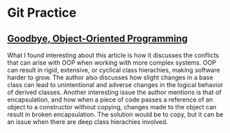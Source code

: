 # Git Practice

## [Goodbye, Object-Oriented Programming](https://cscalfani.medium.com/goodbye-object-oriented-programming-a59cda4c0e53)


What I found interesting about this article is how it discusses the conflicts that can arise with OOP when working with more complex systems. OOP can result in rigid, extensive, or cyclical class hierachies, making software harder to grow. The author also discusses how slight changes in a base class can lead to unintentional and adverse changes in the logical behavior of derived classes. Another interesting issue the author mentions is that of encapsulation, and how when a piece of code passes a reference of an object to a constructor without copying, changes made to the object can result in broken encapsulation. The solution would be to copy, but it can be an issue when there are deep class hierachies involved.